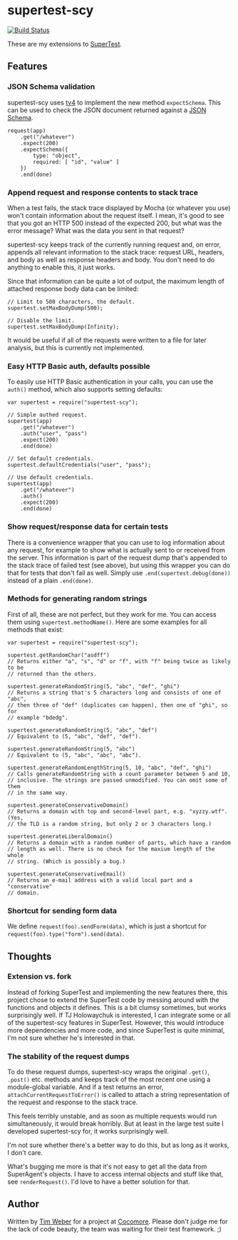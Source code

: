 # supertest-scy

[![Build Status](https://travis-ci.org/scy/supertest-scy.png?branch=master)](https://travis-ci.org/scy/supertest-scy)

These are my extensions to [SuperTest](https://github.com/visionmedia/supertest).

## Features

### JSON Schema validation

supertest-scy uses [tv4](http://geraintluff.github.io/tv4/) to implement the new method `expectSchema`. This can be used to check the JSON document returned against a [JSON Schema](http://json-schema.org/).

    request(app)
    	.get("/whatever")
    	.expect(200)
    	.expectSchema({
    		type: "object",
    		required: [ "id", "value" ]
    	})
    	.end(done)

### Append request and response contents to stack trace

When a test fails, the stack trace displayed by Mocha (or whatever you use) won't contain information about the request itself. I mean, it's good to see that you got an HTTP 500 instead of the expected 200, but what was the error message? What was the data you sent in that request?

supertest-scy keeps track of the currently running request and, on error, appends all relevant information to the stack trace: request URL, headers, and body as well as response headers and body. You don't need to do anything to enable this, it just works.

Since that information can be quite a lot of output, the maximum length of attached response body data can be limited:

    // Limit to 500 characters, the default.
    supertest.setMaxBodyDump(500);
    
    // Disable the limit.
    supertest.setMaxBodyDump(Infinity);

It would be useful if all of the requests were written to a file for later analysis, but this is currently not implemented.

### Easy HTTP Basic auth, defaults possible

To easily use HTTP Basic authentication in your calls, you can use the `auth()` method, which also supports setting defaults:

    var supertest = require("supertest-scy");
    
    // Simple authed request.
    supertest(app)
    	.get("/whatever")
    	.auth("user", "pass")
    	.expect(200)
    	.end(done)
    
    // Set default credentials.
    supertest.defaultCredentials("user", "pass");
    
    // Use default credentials.
    supertest(app)
    	.get("/whatever")
    	.auth()
    	.expect(200)
    	.end(done)

### Show request/response data for certain tests

There is a convenience wrapper that you can use to log information about any request, for example to show what is actually sent to or received from the server. This information is part of the request dump that's appended to the stack trace of failed test (see above), but using this wrapper you can do that for tests that don't fail as well. Simply use `.end(supertest.debug(done))` instead of a plain `.end(done)`.

### Methods for generating random strings

First of all, these are not perfect, but they work for me. You can access them using `supertest.methodName()`. Here are some examples for all methods that exist:

    var supertest = require("supertest-scy");
    
    supertest.getRandomChar("asdff")
    // Returns either "a", "s", "d" or "f", with "f" being twice as likely to be
    // returned than the others.
    
    supertest.generateRandomString(5, "abc", "def", "ghi")
    // Returns a string that's 5 characters long and consists of one of "abc",
    // then three of "def" (duplicates can happen), then one of "ghi", so for
    // example "bdedg".
    
    supertest.generateRandomString(5, "abc", "def")
    // Equivalent to (5, "abc", "def", "def").
    
    supertest.generateRandomString(5, "abc")
    // Equivalent to (5, "abc", "abc", "abc").
    
    supertest.generateRandomLengthString(5, 10, "abc", "def", "ghi")
    // Calls generateRandomString with a count parameter between 5 and 10,
    // inclusive. The strings are passed unmodified. You can omit some of them
    // in the same way.
    
    supertest.generateConservativeDomain()
    // Returns a domain with top and second-level part, e.g. "xyzzy.wtf". (Yes,
    // the TLD is a random string, but only 2 or 3 characters long.)
    
    supertest.generateLiberalDomain()
    // Returns a domain with a random number of parts, which have a random
    // length as well. There is no check for the maxium length of the whole
    // string. (Which is possibly a bug.)
    
    supertest.generateConservativeEmail()
    // Returns an e-mail address with a valid local part and a "conservative"
    // domain.

### Shortcut for sending form data

We define `request(foo).sendForm(data)`, which is just a shortcut for `request(foo).type("form").send(data)`.

## Thoughts

### Extension vs. fork

Instead of forking SuperTest and implementing the new features there, this project chose to extend the SuperTest code by messing around with the functions and objects it defines. This is a bit clumsy sometimes, but works surprisingly well. If TJ Holowaychuk is interested, I can integrate some or all of the supertest-scy features in SuperTest. However, this would introduce more dependencies and more code, and since SuperTest is quite minimal, I'm not sure whether he's interested in that.

### The stability of the request dumps

To do these request dumps, supertest-scy wraps the original `.get()`, `.post()` etc. methods and keeps track of the most recent one using a module-global variable. And if a test returns an error, `attachCurrentRequestToError()` is called to attach a string representation of the request and response to the stack trace.

This feels terribly unstable, and as soon as multiple requests would run simultaneously, it would break horribly. But at least in the large test suite I developed supertest-scy for, it works surprisingly well.

I'm not sure whether there's a better way to do this, but as long as it works, I don't care.

What's bugging me more is that it's not easy to get all the data from SuperAgent's objects. I have to access internal objects and stuff like that, see `renderRequest()`. I'd love to have a better solution for that.

## Author

Written by [Tim Weber](http://scy.name/) for a project at [Cocomore](http://www.cocomore.com/). Please don't judge me for the lack of code beauty, the team was waiting for their test framework. ;)
